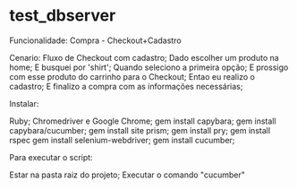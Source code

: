 # test_dbserver

Funcionalidade: Compra - Checkout+Cadastro

  Cenario: Fluxo de Checkout com cadastro;
    Dado escolher um produto na home;
    E busquei por 'shirt';
    Quando seleciono a primeira opção;
    E prossigo com esse produto do carrinho para o Checkout;
    Entao eu realizo o cadastro;
    E finalizo a compra com as informações necessárias;


Instalar:

Ruby;
Chromedriver e Google Chrome;
gem install capybara;
gem install capybara/cucumber;
gem install site prism;
gem install pry;
gem install rspec
gem install selenium-webdriver;
gem install cucumber;

Para executar o script:

Estar na pasta raiz do projeto;
Executar o comando "cucumber"
